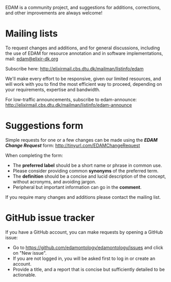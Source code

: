 EDAM is a community project, and suggestions for additions, corrections, and other improvements are always welcome! 


# <a name="mailinglists"></a>Mailing lists
To request changes and additions, and for general discussions, including the use of EDAM for resource annotation and in software implementations, mail:
edam@elixir-dk.org

Subscribe here:
http://elixirmail.cbs.dtu.dk/mailman/listinfo/edam

We'll make every effort to be responsive, given our limited resources, and will work with you to find the most efficient way to proceed, depending on your requirements, expertise and bandwidth.  

For low-traffic announcements, subscribe to edam-announce:
http://elixirmail.cbs.dtu.dk/mailman/listinfo/edam-announce


# Suggestions form
Simple requests for one or a few changes can be made using the _**EDAM Change Request**_ form:
http://tinyurl.com/EDAMChangeRequest 

When completing the form:
- The **preferred label** should be a short name or phrase in common use.
- Please consider providing common **synonyms** of the preferred term.
- The **definition** should be a concise and lucid description of the concept, without acronyms, and avoiding jargon.
- Peripheral but important information can go in the **comment**.

If you require many changes and additions please contact the mailing list.


# GitHub issue tracker
If you have a GitHub account, you can make requests by opening a GitHub issue:
- Go to https://github.com/edamontology/edamontology/issues and click on "New issue".
- If you are not logged in, you will be asked first to log in or create an account.
- Provide a title, and a report that is concise but sufficiently detailed to be actionable.
